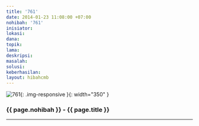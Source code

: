 ```yaml
---
title: '761'
date: 2014-01-23 11:08:00 +07:00
nohibah: '761'
inisiator:
lokasi:
dana:
topik:
lama:
deskripsi:
masalah:
solusi:
keberhasilan:
layout: hibahcmb
---
```


![761](/static/img/hibahcmb/761.png){: .img-responsive }{: width="350" }

### {{ page.nohibah }} - {{ page.title }}

---
